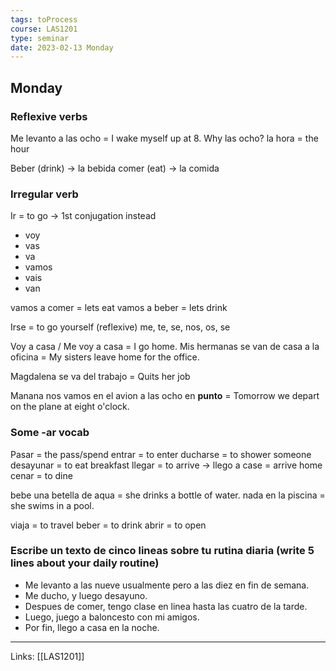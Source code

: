 ```yaml
---
tags: toProcess
course: LAS1201
type: seminar
date: 2023-02-13 Monday
---
```


## Monday

### Reflexive verbs

Me levanto a las ocho = I wake myself up at 8.
Why las ocho? la hora = the hour

Beber (drink) -> la bebida
comer (eat) -> la comida

### Irregular verb

Ir = to go -> 1st conjugation instead

- voy 
- vas
- va 
- vamos
- vais
- van

vamos a comer = lets eat
vamos a beber = lets drink

Irse = to go yourself (reflexive)
me, te, se, nos, os, se

Voy a casa / Me voy a casa = I go home.
Mis hermanas se van de casa a la oficina = My sisters leave home for the office.

Magdalena se va del trabajo = Quits her job

Manana nos vamos en el avion a las ocho en **punto** = Tomorrow we depart on the plane at eight o'clock. 

### Some -ar vocab

Pasar = the pass/spend
entrar = to enter
ducharse = to shower someone
desayunar = to eat breakfast
llegar = to arrive -> llego a case = arrive home
cenar = to dine


bebe una betella de aqua = she drinks a bottle of water.
nada en la piscina = she swims in a pool.

viaja = to travel
beber = to drink
abrir = to open

### Escribe un texto de cinco lineas sobre tu rutina diaria (write 5 lines about your daily routine)

- Me levanto a las nueve usualmente pero a las diez en fin de semana.
- Me ducho, y luego desayuno.
- Despues de comer, tengo clase en linea hasta las cuatro de la tarde.
- Luego, juego a baloncesto con mi amigos.
- Por fin, llego a casa en la noche.


---
Links: [[LAS1201]]
